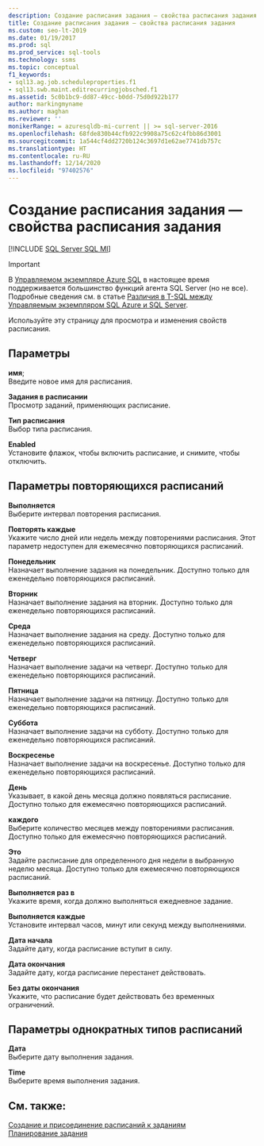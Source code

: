 ```yaml
---
description: Создание расписания задания — свойства расписания задания
title: Создание расписания задания — свойства расписания задания
ms.custom: seo-lt-2019
ms.date: 01/19/2017
ms.prod: sql
ms.prod_service: sql-tools
ms.technology: ssms
ms.topic: conceptual
f1_keywords:
- sql13.ag.job.scheduleproperties.f1
- sql13.swb.maint.editrecurringjobsched.f1
ms.assetid: 5c0b1bc9-dd87-49cc-b0dd-75d0d922b177
author: markingmyname
ms.author: maghan
ms.reviewer: ''
monikerRange: = azuresqldb-mi-current || >= sql-server-2016
ms.openlocfilehash: 68fde830b44cfb922c9908a75c62c4fbb86d3001
ms.sourcegitcommit: 1a544cf4dd2720b124c3697d1e62ae7741db757c
ms.translationtype: HT
ms.contentlocale: ru-RU
ms.lasthandoff: 12/14/2020
ms.locfileid: "97402576"
---
```

# <a name="new-job-schedule---job-schedule-properties"></a>Создание расписания задания — свойства расписания задания
[!INCLUDE [SQL Server SQL MI](../../includes/applies-to-version/sql-asdbmi.md)]

> [!IMPORTANT]  
> В [Управляемом экземпляре Azure SQL](/azure/sql-database/sql-database-managed-instance) в настоящее время поддерживается большинство функций агента SQL Server (но не все). Подробные сведения см. в статье [Различия в T-SQL между Управляемым экземпляром SQL Azure и SQL Server](/azure/sql-database/sql-database-managed-instance-transact-sql-information#sql-server-agent).

Используйте эту страницу для просмотра и изменения свойств расписания.  
  
## <a name="options"></a>Параметры  
**имя**;  
Введите новое имя для расписания.  
  
**Задания в расписании**  
Просмотр заданий, применяющих расписание.  
  
**Тип расписания**  
Выбор типа расписания.  
  
**Enabled**  
Установите флажок, чтобы включить расписание, и снимите, чтобы отключить.  
  
## <a name="recurring-schedule-types-options"></a>Параметры повторяющихся расписаний  
**Выполняется**  
Выберите интервал повторения расписания.  
  
**Повторять каждые**  
Укажите число дней или недель между повторениями расписания. Этот параметр недоступен для ежемесячно повторяющихся расписаний.  
  
**Понедельник**  
Назначает выполнение задания на понедельник. Доступно только для еженедельно повторяющихся расписаний.  
  
**Вторник**  
Назначает выполнение задания на вторник. Доступно только для еженедельно повторяющихся расписаний.  
  
**Среда**  
Назначает выполнение задания на среду. Доступно только для еженедельно повторяющихся расписаний.  
  
**Четверг**  
Назначает выполнение задачи на четверг. Доступно только для еженедельно повторяющихся расписаний.  
  
**Пятница**  
Назначает выполнение задачи на пятницу. Доступно только для еженедельно повторяющихся расписаний.  
  
**Суббота**  
Назначает выполнение задачи на субботу. Доступно только для еженедельно повторяющихся расписаний.  
  
**Воскресенье**  
Назначает выполнение задачи на воскресенье. Доступно только для еженедельно повторяющихся расписаний.  
  
**День**  
Указывает, в какой день месяца должно появляться расписание. Доступно только для ежемесячно повторяющихся расписаний.  
  
**каждого**  
Выберите количество месяцев между повторениями расписания. Доступно только для ежемесячно повторяющихся расписаний.  
  
**Это**  
Задайте расписание для определенного дня недели в выбранную неделю месяца. Доступно только для ежемесячно повторяющихся расписаний.  
  
**Выполняется раз в**  
Укажите время, когда должно выполняться ежедневное задание.  
  
**Выполняется каждые**  
Установите интервал часов, минут или секунд между выполнениями.  
  
**Дата начала**  
Задайте дату, когда расписание вступит в силу.  
  
**Дата окончания**  
Задайте дату, когда расписание перестанет действовать.  
  
**Без даты окончания**  
Укажите, что расписание будет действовать без временных ограничений.  
  
## <a name="one-time-schedule-types-options"></a>Параметры однократных типов расписаний  
**Дата**  
Выберите дату выполнения задания.  
  
**Time**  
Выберите время выполнения задания.  
  
## <a name="see-also"></a>См. также:  
[Создание и присоединение расписаний к заданиям](../../ssms/agent/create-and-attach-schedules-to-jobs.md)  
[Планирование задания](../../ssms/agent/schedule-a-job.md)  
